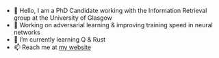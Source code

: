 - 👋 Hello, I am a PhD Candidate working with the Information Retrieval group at the University of Glasgow
- 👀 Working on adversarial learning & improving training speed in neural networks
- 🌱 I’m currently learning Q & Rust
- 📫 Reach me at [my website](https://parry-parry.github.io/)

<!---
Parry-Parry/Parry-Parry is a ✨ special ✨ repository because its `README.md` (this file) appears on your GitHub profile.
You can click the Preview link to take a look at your changes.
--->
